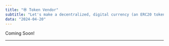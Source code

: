 ```yaml
---
title: "🏵 Token Vendor"
subtitle: "Let's make a decentralized, digital currency (an ERC20 token). Then, let's build an unstoppable vending machine that will buy and sell the currency."
data: "2024-04-20"
---
```


Coming Soon!

---
